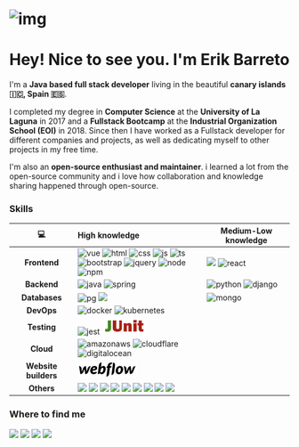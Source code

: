# ![img](https://camo.githubusercontent.com/d3359cb00ab0b5ed8f2e1fe3fceb4fbaf3b614340f8c0db99c17b9f50b351770/68747470733a2f2f656d6f6a69732e736c61636b6d6f6a69732e636f6d2f656d6f6a69732f696d616765732f313533313834393433302f343234362f626c6f622d73756e676c61737365732e6769663f31353331383439343330)

# Hey! Nice to see you. I'm Erik Barreto

I'm a **Java based full stack developer** living in the beautiful **canary islands 🇮🇨, Spain 🇪🇸**.

I completed my degree in **Computer Science** at the **University of La Laguna** in 2017 and a **Fullstack Bootcamp** at the **Industrial Organization School (EOI)** in 2018. Since then I have worked as a Fullstack developer for different companies and projects, as well as dedicating myself to other projects in my free time.

I'm also an **open-source enthusiast and maintainer**. i learned a lot from the open-source community and i love how collaboration and knowledge sharing happened through open-source.

### Skills

|          💻           | High knowledge                                               | Medium-Low knowledge                                         |
| :------------------: | :----------------------------------------------------------- | ------------------------------------------------------------ |
|     **Frontend**     | ![vue](https://img.shields.io/badge/Vue.js-35495E?style=for-the-badge&logo=vue.js&logoColor=4FC08D) ![html](https://img.shields.io/badge/HTML-239120?style=for-the-badge&logo=html5&logoColor=white) ![css](https://img.shields.io/badge/CSS-239120?&style=for-the-badge&logo=css3&logoColor=white) ![js](https://img.shields.io/badge/JavaScript-F7DF1E?style=for-the-badge&logo=JavaScript&logoColor=white) ![ts](https://img.shields.io/badge/TypeScript-007ACC?style=for-the-badge&logo=typescript&logoColor=white) <br />![bootstrap](https://img.shields.io/badge/Bootstrap-563D7C?style=for-the-badge&logo=bootstrap&logoColor=white) ![jquery](https://img.shields.io/badge/jQuery-0769AD?style=for-the-badge&logo=jquery&logoColor=white) ![node](https://img.shields.io/badge/Node.js-43853D?style=for-the-badge&logo=node.js&logoColor=white)![npm](https://img.shields.io/badge/npm-CB3837?style=for-the-badge&logo=npm&logoColor=white) | ![](https://img.shields.io/badge/Angular-DD0031?style=for-the-badge&logo=angular&logoColor=white) ![react](https://img.shields.io/badge/React-20232A?style=for-the-badge&logo=react&logoColor=61DAFB) |
|     **Backend**      | ![java](https://img.shields.io/badge/Java-ED8B00?style=for-the-badge&logo=openjdk&logoColor=white)  ![spring](https://img.shields.io/badge/Spring-6DB33F?style=for-the-badge&logo=spring&logoColor=white) | ![python](https://img.shields.io/badge/Python-3776AB?style=for-the-badge&logo=python&logoColor=white) ![django](https://img.shields.io/badge/Django-092E20?style=for-the-badge&logo=django&logoColor=white) |
|    **Databases**     | ![pg](https://img.shields.io/badge/PostgreSQL-316192?style=for-the-badge&logo=postgresql&logoColor=white) ![](https://img.shields.io/badge/redis-%23DD0031.svg?&style=for-the-badge&logo=redis&logoColor=white) | ![mongo](https://img.shields.io/badge/MongoDB-4EA94B?style=for-the-badge&logo=mongodb&logoColor=white) |
|      **DevOps**      | ![docker](https://img.shields.io/badge/docker-%230db7ed.svg?style=for-the-badge&logo=docker&logoColor=white) ![kubernetes](https://img.shields.io/badge/kubernetes-%23326ce5.svg?style=for-the-badge&logo=kubernetes&logoColor=white) |                                                              |
|     **Testing**      | ![jest](https://img.shields.io/badge/Jest-323330?style=for-the-badge&logo=Jest&logoColor=white) ![junit](img/junit.png) |                                                              |
|      **Cloud**       | ![amazonaws](https://img.shields.io/badge/Amazon_AWS-232F3E?style=for-the-badge&logo=amazon-aws&logoColor=white) ![cloudflare](https://img.shields.io/badge/Cloudflare-F38020?style=for-the-badge&logo=Cloudflare&logoColor=white) ![digitalocean](https://img.shields.io/badge/Digital_Ocean-0080FF?style=for-the-badge&logo=DigitalOcean&logoColor=white) |                                                              |
| **Website builders** | ![junit](img/webflow.png) |                                                              |
|      **Others**      | ![](https://img.shields.io/badge/GIT-E44C30?style=for-the-badge&logo=git&logoColor=white) ![](https://img.shields.io/badge/Figma-F24E1E?style=for-the-badge&logo=figma&logoColor=white) ![](https://img.shields.io/badge/SonarLint-CB2029?style=for-the-badge&logo=sonarlint&logoColor=white) ![](https://img.shields.io/badge/eslint-3A33D1?style=for-the-badge&logo=eslint&logoColor=white) ![](https://img.shields.io/badge/IntelliJ_IDEA-000000.svg?style=for-the-badge&logo=intellij-idea&logoColor=white) ![](https://img.shields.io/badge/PyCharm-000000.svg?&style=for-the-badge&logo=PyCharm&logoColor=white) ![](https://img.shields.io/badge/WebStorm-000000?style=for-the-badge&logo=WebStorm&logoColor=white) ![](https://img.shields.io/badge/Pluralsight-F15B2A?style=for-the-badge&logo=Pluralsight&logoColor=white) ![](https://img.shields.io/badge/GeeksforGeeks-298D46?style=for-the-badge&logo=geeksforgeeks&logoColor=white) |                                                              |

### Where to find me
[![](https://img.shields.io/badge/GitHub-100000?style=for-the-badge&logo=github&logoColor=white)](https://github.com/ebarretodevera)
[![](https://img.shields.io/badge/LinkedIn-0077B5?style=for-the-badge&logo=linkedin&logoColor=white)](https://www.linkedin.com/in/ebarretodevera/)
[![](https://img.shields.io/badge/YouTube-FF0000?style=for-the-badge&logo=youtube&logoColor=white)](https://www.youtube.com/channel/UChjGK0iyLwmYF9oHEnRubJw)
[![](https://img.shields.io/badge/Gmail-D14836?style=for-the-badge&logo=gmail&logoColor=white)](mailto:ebarretodevera@gmail.com)
